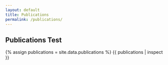 ```yaml
---
layout: default
title: Publications
permalink: /publications/
---
```


## Publications Test

{% assign publications = site.data.publications %}
{{ publications | inspect }}

